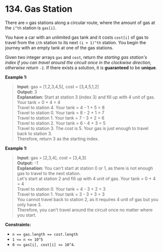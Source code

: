 # 134. Gas Station

There are `n` gas stations along a circular route, where the amount of gas at the `i^th` station is `gas[i]`.

You have a car with an unlimited gas tank and it costs `cost[i]` of gas to travel from the `ith` station to its next `(i + 1)^th` station.
You begin the journey with an empty tank at one of the gas stations.

Given two integer arrays `gas` and `cost`, return *the starting gas station's index if you can travel around the circuit once in the clockwise direction,
otherwise return `-1`*. If there exists a solution, it is **guaranteed** to be **unique**.


**Example 1:**
> **Input:** gas = [1,2,3,4,5], cost = [3,4,5,1,2]  
> **Output:** 3  
> **Explanation:**
> Start at station 3 (index 3) and fill up with 4 unit of gas. Your tank = 0 + 4 = 4  
> Travel to station 4. Your tank = 4 - 1 + 5 = 8  
> Travel to station 0. Your tank = 8 - 2 + 1 = 7  
> Travel to station 1. Your tank = 7 - 3 + 2 = 6  
> Travel to station 2. Your tank = 6 - 4 + 3 = 5  
> Travel to station 3. The cost is 5. Your gas is just enough to travel back to station 3.  
> Therefore, return 3 as the starting index.


**Example 1:**
> **Input:** gas = [2,3,4], cost = [3,4,3]  
> **Output:** -1  
> **Explanation:**
> You can't start at station 0 or 1, as there is not enough gas to travel to the next station.  
> Let's start at station 2 and fill up with 4 unit of gas. Your tank = 0 + 4 = 4  
> Travel to station 0. Your tank = 4 - 3 + 2 = 3  
> Travel to station 1. Your tank = 3 - 3 + 3 = 3  
> You cannot travel back to station 2, as it requires 4 unit of gas but you only have 3.  
> Therefore, you can't travel around the circuit once no matter where you start.  


**Constraints:**
* `n == gas.length == cost.length`
* `1 <= n <= 10^5`
* `0 <= gas[i], cost[i] <= 10^4`.
